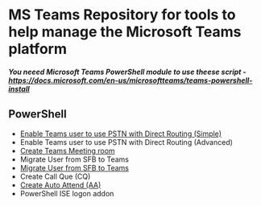 # MS Teams Repository for tools to help manage the Microsoft Teams platform

##### You neeed Microsoft Teams PowerShell module to use theese script - https://docs.microsoft.com/en-us/microsoftteams/teams-powershell-install

## PowerShell
* [Enable Teams user to use PSTN with Direct Routing (Simple)](https://github.com/vFrohn/MSTeams/blob/main/EnableTeamsUser-Simple.ps1)
* Enable Teams user to use PSTN with Direct Routing (Advanced)
* [Create Teams Meeting room](https://github.com/vFrohn/MSTeams/blob/main/CreateTeamsMeetingRoom.ps1)
* Migrate User from SFB to Teams
* [Migrate User from SFB to Teams](https://github.com/vFrohn/MSTeams/blob/main/MigrateUserFromSFBtoTeams.ps1)
* Create Call Que (CQ)
* [Create Auto Attend (AA)](https://github.com/vFrohn/MSTeams/blob/main/CreateAutoAttendant(AA).ps1)
* PowerShell ISE logon addon


